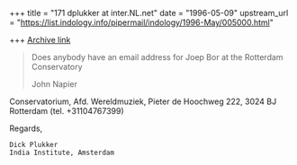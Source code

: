 +++
title = "171 dplukker at inter.NL.net"
date = "1996-05-09"
upstream_url = "https://list.indology.info/pipermail/indology/1996-May/005000.html"

+++
[Archive link](https://list.indology.info/pipermail/indology/1996-May/005000.html)

>Does anybody have an email address for Joep Bor at the Rotterdam 
>Conservatory
>
>John Napier
>

 Conservatorium,
 Afd. Wereldmuziek,
 Pieter de Hoochweg 222,
 3024 BJ Rotterdam
(tel. +31104767399)


Regards,

    Dick Plukker
    India Institute, Amsterdam





